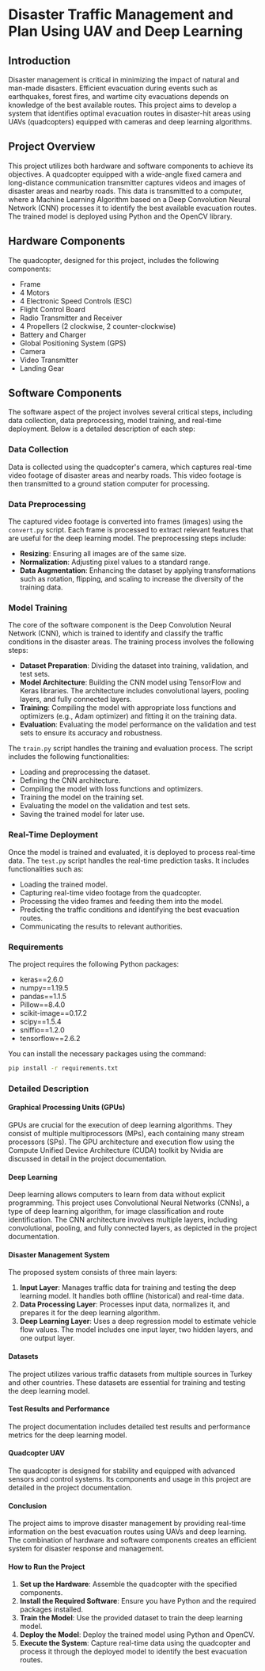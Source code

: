 
# Disaster Traffic Management and Plan Using UAV and Deep Learning

## Introduction
Disaster management is critical in minimizing the impact of natural and man-made disasters. Efficient evacuation during events such as earthquakes, forest fires, and wartime city evacuations depends on knowledge of the best available routes. This project aims to develop a system that identifies optimal evacuation routes in disaster-hit areas using UAVs (quadcopters) equipped with cameras and deep learning algorithms.

## Project Overview
This project utilizes both hardware and software components to achieve its objectives. A quadcopter equipped with a wide-angle fixed camera and long-distance communication transmitter captures videos and images of disaster areas and nearby roads. This data is transmitted to a computer, where a Machine Learning Algorithm based on a Deep Convolution Neural Network (CNN) processes it to identify the best available evacuation routes. The trained model is deployed using Python and the OpenCV library.

## Hardware Components
The quadcopter, designed for this project, includes the following components:
- Frame
- 4 Motors
- 4 Electronic Speed Controls (ESC)
- Flight Control Board
- Radio Transmitter and Receiver
- 4 Propellers (2 clockwise, 2 counter-clockwise)
- Battery and Charger
- Global Positioning System (GPS)
- Camera
- Video Transmitter
- Landing Gear

## Software Components
The software aspect of the project involves several critical steps, including data collection, data preprocessing, model training, and real-time deployment. Below is a detailed description of each step:

### Data Collection
Data is collected using the quadcopter's camera, which captures real-time video footage of disaster areas and nearby roads. This video footage is then transmitted to a ground station computer for processing.

### Data Preprocessing
The captured video footage is converted into frames (images) using the `convert.py` script. Each frame is processed to extract relevant features that are useful for the deep learning model. The preprocessing steps include:
- **Resizing**: Ensuring all images are of the same size.
- **Normalization**: Adjusting pixel values to a standard range.
- **Data Augmentation**: Enhancing the dataset by applying transformations such as rotation, flipping, and scaling to increase the diversity of the training data.

### Model Training
The core of the software component is the Deep Convolution Neural Network (CNN), which is trained to identify and classify the traffic conditions in the disaster areas. The training process involves the following steps:
- **Dataset Preparation**: Dividing the dataset into training, validation, and test sets.
- **Model Architecture**: Building the CNN model using TensorFlow and Keras libraries. The architecture includes convolutional layers, pooling layers, and fully connected layers.
- **Training**: Compiling the model with appropriate loss functions and optimizers (e.g., Adam optimizer) and fitting it on the training data.
- **Evaluation**: Evaluating the model performance on the validation and test sets to ensure its accuracy and robustness.

The `train.py` script handles the training and evaluation process. The script includes the following functionalities:
- Loading and preprocessing the dataset.
- Defining the CNN architecture.
- Compiling the model with loss functions and optimizers.
- Training the model on the training set.
- Evaluating the model on the validation and test sets.
- Saving the trained model for later use.

### Real-Time Deployment
Once the model is trained and evaluated, it is deployed to process real-time data. The `test.py` script handles the real-time prediction tasks. It includes functionalities such as:
- Loading the trained model.
- Capturing real-time video footage from the quadcopter.
- Processing the video frames and feeding them into the model.
- Predicting the traffic conditions and identifying the best evacuation routes.
- Communicating the results to relevant authorities.

### Requirements
The project requires the following Python packages:
- keras==2.6.0
- numpy==1.19.5
- pandas==1.1.5
- Pillow==8.4.0
- scikit-image==0.17.2
- scipy==1.5.4
- sniffio==1.2.0
- tensorflow==2.6.2

You can install the necessary packages using the command:
```bash
pip install -r requirements.txt
```
### Detailed Description

#### Graphical Processing Units (GPUs)
GPUs are crucial for the execution of deep learning algorithms. They consist of multiple multiprocessors (MPs), each containing many stream processors (SPs). The GPU architecture and execution flow using the Compute Unified Device Architecture (CUDA) toolkit by Nvidia are discussed in detail in the project documentation.

#### Deep Learning
Deep learning allows computers to learn from data without explicit programming. This project uses Convolutional Neural Networks (CNNs), a type of deep learning algorithm, for image classification and route identification. The CNN architecture involves multiple layers, including convolutional, pooling, and fully connected layers, as depicted in the project documentation.

#### Disaster Management System
The proposed system consists of three main layers:

1. **Input Layer**: Manages traffic data for training and testing the deep learning model. It handles both offline (historical) and real-time data.
2. **Data Processing Layer**: Processes input data, normalizes it, and prepares it for the deep learning algorithm.
3. **Deep Learning Layer**: Uses a deep regression model to estimate vehicle flow values. The model includes one input layer, two hidden layers, and one output layer.

#### Datasets
The project utilizes various traffic datasets from multiple sources in Turkey and other countries. These datasets are essential for training and testing the deep learning model.

#### Test Results and Performance
The project documentation includes detailed test results and performance metrics for the deep learning model.

#### Quadcopter UAV
The quadcopter is designed for stability and equipped with advanced sensors and control systems. Its components and usage in this project are detailed in the project documentation.

#### Conclusion
The project aims to improve disaster management by providing real-time information on the best evacuation routes using UAVs and deep learning. The combination of hardware and software components creates an efficient system for disaster response and management.

#### How to Run the Project
1. **Set up the Hardware**: Assemble the quadcopter with the specified components.
2. **Install the Required Software**: Ensure you have Python and the required packages installed.
3. **Train the Model**: Use the provided dataset to train the deep learning model.
4. **Deploy the Model**: Deploy the trained model using Python and OpenCV.
5. **Execute the System**: Capture real-time data using the quadcopter and process it through the deployed model to identify the best evacuation routes.

